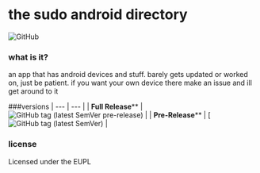 # the sudo android directory
![GitHub](https://img.shields.io/github/license/mashape/apistatus.svg)

### what is it?
an app that has android devices and stuff. barely gets updated or worked on, just be patient. if you want your own device there make an issue and ill get around to it

###versions
| --- | --- |
| **Full Release**** | ![GitHub tag (latest SemVer pre-release)](https://img.shields.io/github/tag-pre/expressjs/express.svg) |
| **Pre-Release**** | [![GitHub tag (latest SemVer)](https://img.shields.io/github/tag/expressjs/express.svg) |

### license
Licensed under the EUPL